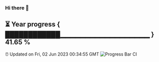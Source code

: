 ### Hi there 👋
⏳ Year progress { ████████████▁▁▁▁▁▁▁▁▁▁▁▁▁▁▁▁▁▁ } 41.65 %
---
⏰ Updated on Fri, 02 Jun 2023 00:34:55 GMT
![Progress Bar CI](https://github.com/Moyi321/Moyi321/workflows/Progress%20Bar%20CI/badge.svg)
